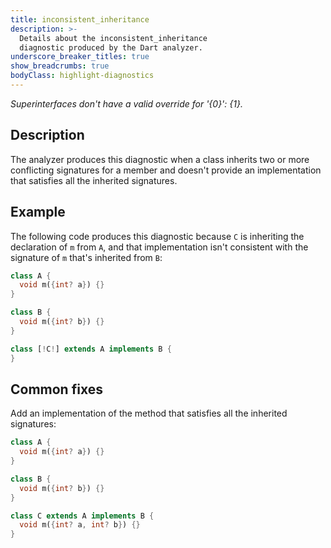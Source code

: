 ```yaml
---
title: inconsistent_inheritance
description: >-
  Details about the inconsistent_inheritance
  diagnostic produced by the Dart analyzer.
underscore_breaker_titles: true
show_breadcrumbs: true
bodyClass: highlight-diagnostics
---
```


_Superinterfaces don't have a valid override for '{0}': {1}._

## Description

The analyzer produces this diagnostic when a class inherits two or more
conflicting signatures for a member and doesn't provide an implementation
that satisfies all the inherited signatures.

## Example

The following code produces this diagnostic because `C` is inheriting the
declaration of `m` from `A`, and that implementation isn't consistent with
the signature of `m` that's inherited from `B`:

```dart
class A {
  void m({int? a}) {}
}

class B {
  void m({int? b}) {}
}

class [!C!] extends A implements B {
}
```

## Common fixes

Add an implementation of the method that satisfies all the inherited
signatures:

```dart
class A {
  void m({int? a}) {}
}

class B {
  void m({int? b}) {}
}

class C extends A implements B {
  void m({int? a, int? b}) {}
}
```
